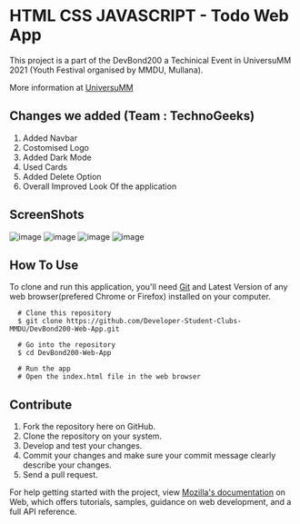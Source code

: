# HTML CSS JAVASCRIPT - Todo Web App

This project is a part of the DevBond200 a Techinical Event in UniversuMM 2021 (Youth Festival organised by MMDU, Mullana).

More information at [UniversuMM](https://universumm.mmumullana.org/technical.php)


## Changes we added (Team : TechnoGeeks)

1. Added Navbar
2. Costomised Logo
3. Added Dark Mode
4. Used Cards
5. Added Delete Option
6. Overall Improved Look Of the application


## ScreenShots

![image](https://user-images.githubusercontent.com/85797179/132941519-04a36cf6-acfd-4454-9515-833d8a70d9bc.png)
![image](https://user-images.githubusercontent.com/85797179/132941537-18d4f64c-8b1b-4d1f-be60-f21e6e801914.png)
![image](https://user-images.githubusercontent.com/85797179/132941546-b3095d3a-a443-4c2c-aa10-5d4adb8f0acd.png)
![image](https://user-images.githubusercontent.com/85797179/132941549-fc5e5aad-bfdb-4cbe-ac1d-d467d0578600.png)






## How To Use

To clone and run this application, you'll need [Git](https://git-scm.com/) and Latest Version of any web browser(prefered Chrome or Firefox) installed on your computer.

      # Clone this repository
      $ git clone https://github.com/Developer-Student-Clubs-MMDU/DevBond200-Web-App.git

      # Go into the repository
      $ cd DevBond200-Web-App

      # Run the app
      # Open the index.html file in the web browser

## Contribute

1. Fork the repository here on GitHub.
1. Clone the repository on your system.
1. Develop and test your changes.
1. Commit your changes and make sure your commit message clearly describe your changes.
1. Send a pull request.

For help getting started with the project, view
[Mozilla's documentation](https://flutter.dev/docs) on Web, which offers tutorials,
samples, guidance on web development, and a full API reference.
